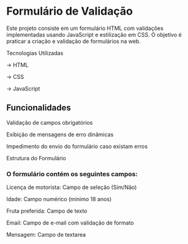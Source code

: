 <h1>Formulário de Validação</h1>

Este projeto consiste em um formulário HTML com validações implementadas usando JavaScript e estilização em CSS. O objetivo é praticar a criação e validação de formulários na web.

Tecnologias Utilizadas

&rarr; HTML

&rarr; CSS

&rarr; JavaScript

<h2>Funcionalidades</h2>

Validação de campos obrigatórios

Exibição de mensagens de erro dinâmicas

Impedimento do envio do formulário caso existam erros

Estrutura do Formulário

<h3>O formulário contém os seguintes campos:</h3>

Licença de motorista: Campo de seleção (Sim/Não)

Idade: Campo numérico (mínimo 18 anos)

Fruta preferida: Campo de texto

Email: Campo de e-mail com validação de formato

Mensagem: Campo de textarea

